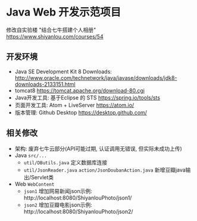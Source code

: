 # Java Web 开发示范项目

修改自实验楼 "结合七牛搭建个人相册" https://www.shiyanlou.com/courses/54

## 开发环境
* Java SE Development Kit 8 Downloads:   http://www.oracle.com/technetwork/java/javase/downloads/jdk8-downloads-2133151.html
* tomcat8 https://tomcat.apache.org/download-80.cgi
* Java开发工具: 基于Eclipse 的 STS https://spring.io/tools/sts
* 页面开发工具: Atom + LiveServer https://atom.io/
* 版本管理: Github Desktop https://desktop.github.com/

## 相关修改
* 架构: 废弃七牛云部分(API可能过期, 认证调用无错误, 但实际未成功上传)
* Java `src/...`
  - `util/DButils.java` 定义数据库连接
  - `util/JsonReader.java` `action/JsonDoubanAction.java` 新增豆瓣java输出/Servlet类
* Web `WebContent`
  - `json1` 增加网易新闻json示例: http://localhost:8080/ShiyanlouPhoto/json1/
  - `json2` 增加豆瓣电影json示例: http://localhost:8080/ShiyanlouPhoto/json2/
